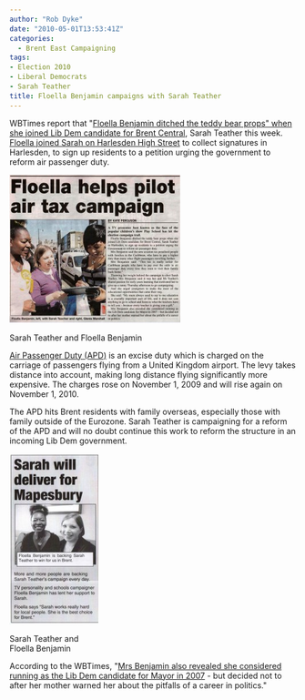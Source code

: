 ```yaml
---
author: "Rob Dyke"
date: "2010-05-01T13:53:41Z"
categories:
  - Brent East Campaigning
tags:
- Election 2010
- Liberal Democrats
- Sarah Teather
title: Floella Benjamin campaigns with Sarah Teather
---
```

WBTimes report that "[Floella Benjamin ditched the teddy bear props" when she joined Lib Dem candidate for Brent Central](http://www.wbtimes.co.uk/content/brent/willesdenchronicle/news/story.aspx?brand=WBCOnline&category=news&tBrand=northlondon24&tCategory=newswbc&itemid=WeED30%20Apr%202010%2015%3A57%3A25%3A473), Sarah Teather this week. [Floella joined Sarah on Harlesden High Street](http://www.brentlibdems.org.uk/news/000633/floella_benjamin_backs_sarah_teather.html) to collect signatures in Harlesden, to sign up residents to a petition urging the government to reform air passenger duty.

<div id="attachment_221" style="width: 310px" class="wp-caption aligncenter">
  <a href="/pubfiles/2010/05/wbt-29apr-ST-and-FB.jpg"><img class="size-medium wp-image-221" title="wbt 29apr ST and FB" src="/pubfiles/2010/05/wbt-29apr-ST-and-FB-300x261.jpg" alt="" width="300" height="261" /></a>
  
  <p class="wp-caption-text">
    Sarah Teather and Floella Benjamin
  </p>
</div>

[Air Passenger Duty (APD)](http://en.wikipedia.org/wiki/Air_Passenger_Duty "wikipedia on APD") is an excise duty which is charged on the carriage of passengers flying from a United Kingdom airport. The levy takes distance into account, making long distance flying significantly more expensive. The charges rose on November 1, 2009 and will rise again on November 1, 2010.

The APD hits Brent residents with family overseas, especially those with family outside of the Eurozone. Sarah Teather is campaigning for a reform of the APD and will no doubt continue this work to reform the structure in an incoming Lib Dem government.

<div id="attachment_222" style="width: 166px" class="wp-caption aligncenter">
  <a href="/pubfiles/2010/05/29apr-ST-and-FB.jpg"><img class="size-medium wp-image-222" title="29apr ST and FB" src="/pubfiles/2010/05/29apr-ST-and-FB-156x300.jpg" alt="" width="156" height="300" /></a>
  
  <p class="wp-caption-text">
    Sarah Teather and Floella Benjamin
  </p>
</div>

According to the WBTimes, "[Mrs Benjamin also revealed she considered running as the Lib Dem candidate for Mayor in 2007](http://www.wbtimes.co.uk/content/brent/willesdenchronicle/news/story.aspx?brand=WBCOnline&category=news&tBrand=northlondon24&tCategory=newswbc&itemid=WeED29%20Apr%202010%2013%3A20%3A34%3A887) - but decided not to after her mother warned her about the pitfalls of a career in politics."
